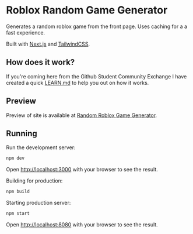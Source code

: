 # Roblox Random Game Generator

Generates a random roblox game from the front page. Uses caching for a a fast experience.

Built with [Next.js](https://nextjs.org) and [TailwindCSS](https://tailwindcss.com).

## How does it work?
If you're coming here from the Github Student Community Exchange I have created a quick [LEARN.md](https://github.com/zelrdev/roblox-random-gen/blob/main/LEARN.md) to help you out on how it works.

## Preview

Preview of site is available at [Random Roblox Game Generator](https://roblox-random-game-gen.vercel.app/).

## Running

Run the development server:

```bash
npm dev
```

Open [http://localhost:3000](http://localhost:3000) with your browser to see the result.

Building for production:

```bash
npm build
```

Starting production server:

```bash
npm start
```

Open [http://localhost:8080](http://localhost:8080) with your browser to see the result.
